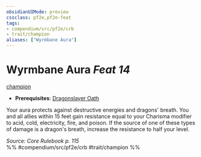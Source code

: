 ```yaml
---
obsidianUIMode: preview
cssclass: pf2e,pf2e-feat
tags:
- compendium/src/pf2e/crb
- trait/champion
aliases: ["Wyrmbane Aura"]
---
```

# Wyrmbane Aura  *Feat 14*  
[champion](Reference/Rules/Traits/champion.md "Champion Class Trait")  

- **Prerequisites**: [Dragonslayer Oath](dragonslayer-oath.md)

Your aura protects against destructive energies and dragons' breath. You and all allies within 15 feet gain resistance equal to your Charisma modifier to acid, cold, electricity, fire, and poison. If the source of one of these types of damage is a dragon's breath, increase the resistance to half your level.

*Source: Core Rulebook p. 115*  
%% #compendium/src/pf2e/crb #trait/champion %%